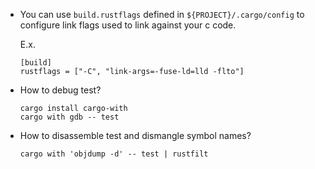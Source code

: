  - You can use `build.rustflags` defined in `${PROJECT}/.cargo/config` to 
   configure link flags used to link against your c code.
   
   E.x.

   ```
   [build]
   rustflags = ["-C", "link-args=-fuse-ld=lld -flto"]
   ```
 - How to debug test?
   
   ```
   cargo install cargo-with
   cargo with gdb -- test
   ```

 - How to disassemble test and dismangle symbol names?
   
   ```
   cargo with 'objdump -d' -- test | rustfilt
   ```
